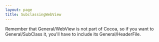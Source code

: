 ```yaml
---
layout: page
title: SubclassingWebView
---
```


Remember that General/WebView is not part of Cocoa, so if you want to General/SubClass it, you'll have to include its General/HeaderFile.
